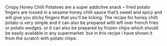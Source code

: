 Crispy Honey Chilli Potatoes are a super addictive snack – fried potato fingers are tossed in a sesame honey chilli sauce that’s sweet and spicy and will give you sticky fingers that you’ll be licking. The recipe for honey chilli potato is very simple and it can also be prepared with left over french fries or potato wedges. or it can also be prepared by frozen chips which should be easily available in any supermarket. but in this recipe i have shown it from the scratch with potato chips.
